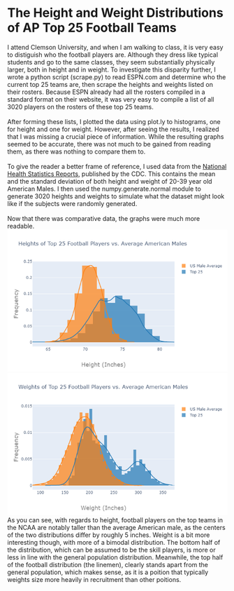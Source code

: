 # The Height and Weight Distributions of AP Top 25 Football Teams
I attend Clemson University, and when I am walking to class, it is very easy to distiguish who the football players are. Although they dress like typical students and go to the same classes, they seem substantially physically larger, both in height and in weight. To investigate this disparity further, I wrote a python script (scrape.py) to read ESPN.com and determine who the current top 25 teams are, then scrape the heights and weights listed on their rosters. Because ESPN already had all the rosters compiled in a standard format on their website, it was very easy to compile a list of all 3020 players on the rosters of these top 25 teams. \
\
After forming these lists, I plotted the data using plot.ly to histograms, one for height and one for weight. However, after seeing the results, I realized that I was missing a crucial piece of information. While the resulting graphs seemed to be accurate, there was not much to be gained from reading them, as there was nothing to compare them to. \
\
To give the reader a better frame of reference, I used data from the [National Health Statistics Reports](https://www.cdc.gov/nchs/data/nhsr/nhsr122-508.pdf), published by the CDC. This contains the mean and the standard deviation of both height and weight of 20-39 year old American Males. I then used the numpy.generate.normal module to generate 3020 heights and weights to simulate what the dataset might look like if the subjects were randomly generated. \
\
Now that there was comparative data, the graphs were much more readable.
![Heights](heights.png)
![Weights](weights.png)
\
As you can see, with regards to height, football players on the top teams in the NCAA are notably taller than the average American male, as the centers of the two distributions differ by roughly 5 inches. Weight is a bit more interesting though, with more of a bimodal distribution. The bottom half of the distribution, which can be assumed to be the skill players, is more or less in line with the general population distribution. Meanwhile, the top half of the football distribution (the linemen), clearly stands apart from the general population, which makes sense, as it is a poition that typically weights size more heavily in recruitment than other poitions.
